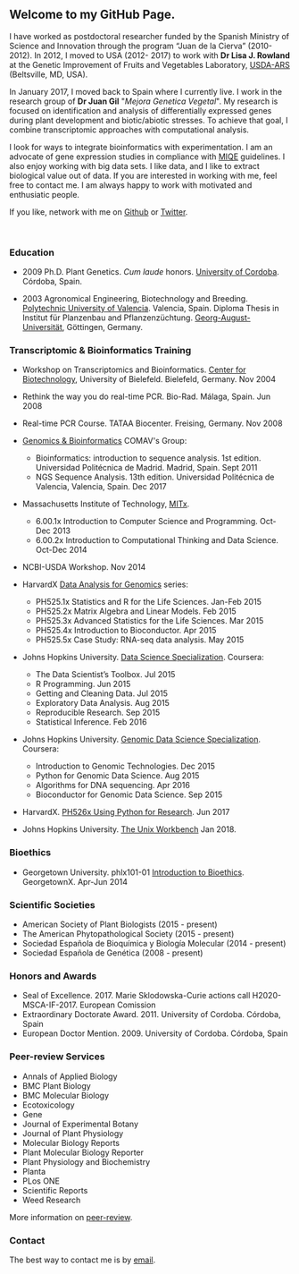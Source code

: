 ## Welcome to my GitHub Page.

I have worked as postdoctoral researcher funded by the Spanish Ministry of Science and Innovation through 
the program “Juan de la Cierva” (2010-2012). In 2012, I moved to USA (2012- 2017) to work with **Dr Lisa J. Rowland** at the Genetic Improvement of Fruits and Vegetables Laboratory, [USDA-ARS](https://www.ars.usda.gov/northeast-area/beltsville-md/beltsville-agricultural-research-center/genetic-improvement-for-fruits-vegetables-laboratory/people/lisa-rowland/) (Beltsville, MD, USA). 
  
In January 2017, I moved back to Spain where I currently live. I work in the research group of **Dr Juan Gil** "*Mejora Genetica Vegetal*". My research is focused on identification and analysis of differentially expressed genes during plant development and biotic/abiotic stresses. To achieve that goal, I combine transcriptomic approaches with computational analysis.  
  
I look for ways to integrate bioinformatics with experimentation. I am an advocate of gene expression studies in compliance with [MIQE](http://clinchem.aaccjnls.org/content/55/4/611) guidelines. I also enjoy working with big data sets. I like data, and I like to extract biological value out of data. If you are interested in working with me, feel free to contact me. I am always happy to work with motivated and enthusiatic people.  
  
If you like, network with me on [Github](https://github.com/jdieramon) or [Twitter](https://twitter.com/jdieramon).    

<br>
  
### Education
* 2009 Ph.D. Plant Genetics. *Cum laude* honors. [University of Cordoba](http://www.uco.es/internacional/extranjeros/). Córdoba, Spain. 

* 2003 Agronomical Engineering, Biotechnology and Breeding. [Polytechnic University of Valencia](https://www.upv.es/index-en.html). Valencia, Spain. Diploma Thesis in Institut für Planzenbau and Pflanzenzüchtung. [Georg-August-Universität](https://www.uni-goettingen.de/en/1.html), Göttingen, Germany.


  
### Transcriptomic & Bioinformatics Training
* Workshop on Transcriptomics and Bioinformatics. [Center for Biotechnology](http://www.cebitec.uni-bielefeld.de), University of Bielefeld. Bielefeld, Germany. Nov 2004

* Rethink the way you do real-time PCR. Bio-Rad. Málaga, Spain. Jun 2008

* Real-time PCR Course. TATAA Biocenter. Freising, Germany. Nov 2008

* [Genomics & Bioinformatics](https://bioinf.comav.upv.es/courses.html) COMAV's Group:  
  
  * Bioinformatics: introduction to sequence analysis. 1st edition. Universidad Politécnica de Madrid. Madrid, Spain. Sept 2011  
  * NGS Sequence Analysis. 13th edition. Universidad Politécnica de Valencia, Valencia, Spain. Dec 2017  
  
* Massachusetts Institute of Technology, [MITx](https://www.edx.org/school/mitx). 
  
     * 6.00.1x Introduction to Computer Science and Programming. Oct-Dec 2013   
     * 6.00.2x Introduction to Computational Thinking and Data Science. Oct-Dec 2014  
      
* NCBI-USDA Workshop. Nov 2014  
    
* HarvardX [Data Analysis for Genomics](https://www.edx.org/xseries/data-analysis-life-sciences) series:  
        
    * PH525.1x Statistics and R for the Life Sciences. Jan-Feb 2015
    * PH525.2x Matrix Algebra and Linear Models. Feb 2015
    * PH525.3x Advanced Statistics for the Life Sciences.  Mar 2015
    * PH525.4x Introduction to Bioconductor. Apr 2015
    * PH525.5x Case Study: RNA-seq data analysis. May 2015

* Johns Hopkins University. [Data Science Specialization](https://www.coursera.org/specializations/jhu-data-science). Coursera: 
  
    * The Data Scientist’s Toolbox. Jul 2015
    * R Programming. Jun 2015  
    * Getting and Cleaning Data. Jul 2015  
    * Exploratory Data Analysis. Aug 2015  
    * Reproducible Research. Sep 2015  
    * Statistical Inference. Feb 2016

* Johns Hopkins University. [Genomic Data Science Specialization](https://www.coursera.org/specializations/genomic-data-science). Coursera:

    * Introduction to Genomic Technologies. Dec 2015
    * Python for Genomic Data Science. Aug 2015
    * Algorithms for DNA sequencing. Apr 2016
    * Bioconductor for Genomic Data Science. Sep 2015
    
* HarvardX. [PH526x Using Python for Research](https://www.edx.org/course/using-python-research-harvardx-ph526x). Jun 2017  
* Johns Hopkins University. [The Unix Workbench](https://www.coursera.org/learn/unix) Jan 2018.  
  
### Bioethics    
* Georgetown University. phlx101-01 [Introduction to Bioethics](https://www.edx.org/course/introduction-bioethics-georgetownx-phlx-101x). GeorgetownX. Apr-Jun 2014


  
### Scientific Societies  
* American Society of Plant Biologists                 (2015 - present)  
* The American Phytopathological Society               (2015 - present)  
* Sociedad Española de Bioquímica y Biología Molecular (2014 - present)  
* Sociedad Española de Genética                        (2008 - present)  


  
### Honors and Awards
* Seal of Excellence. 2017. Marie Sklodowska-Curie actions call H2020-MSCA-IF-2017. European Comission 
* Extraordinary Doctorate Award. 2011. University of Cordoba. Córdoba, Spain
* European Doctor Mention. 2009. University of Cordoba. Córdoba, Spain 


  
### Peer-review Services  
* Annals of Applied Biology   
* BMC Plant Biology   
* BMC Molecular Biology  
* Ecotoxicology   
* Gene
* Journal of Experimental Botany   
* Journal of Plant Physiology   
* Molecular Biology Reports    
* Plant Molecular Biology Reporter 
* Plant Physiology and Biochemistry
* Planta   
* PLos ONE  
* Scientific Reports  
* Weed Research    

More information on [peer-review](https://publons.com/author/420232/jose-v-die#profile).  


### Contact
The best way to contact me is by [email](mailto:jose.die@uco.es).
